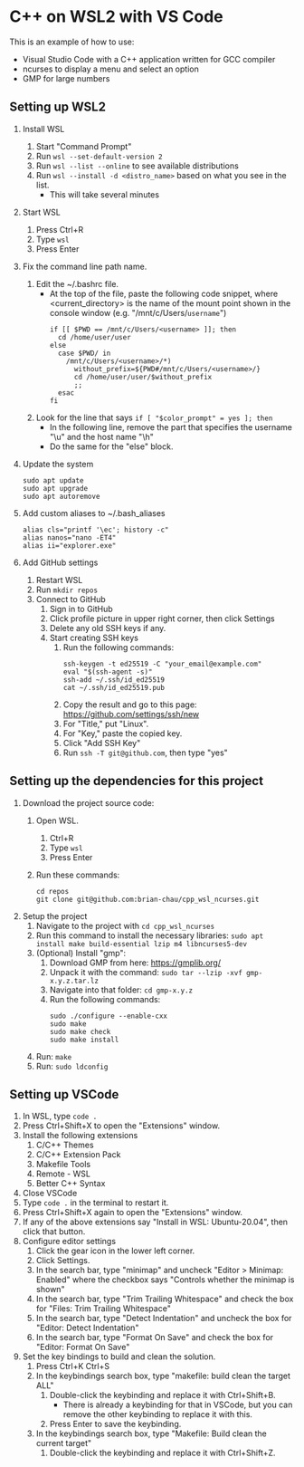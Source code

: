 # C++ on WSL2 with VS Code

This is an example of how to use:
* Visual Studio Code with a C++ application written for GCC compiler
* ncurses to display a menu and select an option
* GMP for large numbers

## Setting up WSL2
1. Install WSL
    1. Start "Command Prompt"
    2. Run `wsl --set-default-version 2`
    3. Run `wsl --list --online` to see available distributions
    4. Run `wsl --install -d <distro_name>` based on what you see in the list.
        * This will take several minutes

2. Start WSL
    1. Press Ctrl+R
    2. Type `wsl`
    3. Press Enter

3. Fix the command line path name.
    1. Edit the ~/.bashrc file.
        * At the top of the file, paste the following code snippet, where <current_directory> is the name of the 
          mount point shown in the console window (e.g. "/mnt/c/Users/`username`")
            ```
            if [[ $PWD == /mnt/c/Users/<username> ]]; then
              cd /home/user/user
            else
              case $PWD/ in
                /mnt/c/Users/<username>/*)
                  without_prefix=${PWD#/mnt/c/Users/<username>/}
                  cd /home/user/user/$without_prefix
                  ;;
              esac
            fi
            ```
    2. Look for the line that says `if [ "$color_prompt" = yes ]; then`
        * In the following line, remove the part that specifies the username "\u" and the host name "\h"
        * Do the same for the "else" block.

4. Update the system
    ```
    sudo apt update
    sudo apt upgrade
    sudo apt autoremove
    ```

5. Add custom aliases to ~/.bash_aliases
    ```
    alias cls="printf '\ec'; history -c"
    alias nanos="nano -ET4"
    alias ii="explorer.exe"
    ```

6. Add GitHub settings
    1. Restart WSL
    2. Run `mkdir repos`
    3. Connect to GitHub
        1. Sign in to GitHub
        2. Click profile picture in upper right corner, then click Settings
        3. Delete any old SSH keys if any.
        4. Start creating SSH keys
            1. Run the following commands:
                ```
                ssh-keygen -t ed25519 -C "your_email@example.com"
                eval "$(ssh-agent -s)"
                ssh-add ~/.ssh/id_ed25519
                cat ~/.ssh/id_ed25519.pub
                ```
            2. Copy the result and go to this page: https://github.com/settings/ssh/new
            3. For "Title," put "Linux".
            4. For "Key," paste the copied key.
            5. Click "Add SSH Key"
            6. Run `ssh -T git@github.com`, then type "yes"

## Setting up the dependencies for this project
1. Download the project source code:
    1. Open WSL.
        1. Ctrl+R
        2. Type `wsl`
        3. Press Enter

    2. Run these commands:
        ```
        cd repos
        git clone git@github.com:brian-chau/cpp_wsl_ncurses.git
        ```
2. Setup the project
    1. Navigate to the project with `cd cpp_wsl_ncurses`
    2. Run this command to install the necessary libraries: `sudo apt install make build-essential lzip m4 libncurses5-dev`
    3. (Optional) Install "gmp":
        1. Download GMP from here: https://gmplib.org/
        2. Unpack it with the command: `sudo tar --lzip -xvf gmp-x.y.z.tar.lz`
        3. Navigate into that folder: `cd gmp-x.y.z`
        4. Run the following commands:
            ```
            sudo ./configure --enable-cxx
            sudo make
            sudo make check
            sudo make install
            ```
    4. Run: `make`
    5. Run: `sudo ldconfig`

## Setting up VSCode
1. In WSL, type `code .`
2. Press Ctrl+Shift+X to open the "Extensions" window.
3. Install the following extensions
    1. C/C++ Themes
    2. C/C++ Extension Pack
    3. Makefile Tools
    4. Remote - WSL
    5. Better C++ Syntax
4. Close VSCode
5. Type `code .` in the terminal to restart it.
6. Press Ctrl+Shift+X again to open the "Extensions" window.
7. If any of the above extensions say "Install in WSL: Ubuntu-20.04", then click that button.
8. Configure editor settings
    1. Click the gear icon in the lower left corner.
    2. Click Settings.
    3. In the search bar, type "minimap" and uncheck "Editor > Minimap: Enabled" where the checkbox says "Controls whether the minimap is shown"
    4. In the search bar, type "Trim Trailing Whitespace" and check the box for "Files: Trim Trailing Whitespace"
    5. In the search bar, type "Detect Indentation" and uncheck the box for "Editor: Detect Indentation"
    6. In the search bar, type "Format On Save" and check the box for "Editor: Format On Save"
9. Set the key bindings to build and clean the solution.
    1. Press Ctrl+K Ctrl+S
    2. In the keybindings search box, type "makefile: build clean the target ALL"
        1. Double-click the keybinding and replace it with Ctrl+Shift+B.
            * There is already a keybinding for that in VSCode, but you can remove the other keybinding to replace it with this.
        2. Press Enter to save the keybinding.
    3. In the keybindings search box, type "Makefile: Build clean the current target"
        1. Double-click the keybinding and replace it with Ctrl+Shift+Z.
